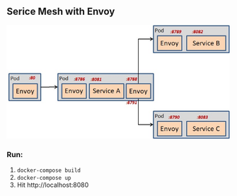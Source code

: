 ## Serice Mesh with Envoy
![setup](https://github.com/sibendu/envoy_servicemesh/blob/master/envoy_servicemesh.jpg)


### Run:  
1. `docker-compose build`  
2. `docker-compose up`  
3. Hit http://localhost:8080
